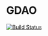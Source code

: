 # GDAO
[![Build Status](https://travis-ci.org/vadeara/GDAO.svg?branch=master)](https://travis-ci.org/vadeara/GDAO)
